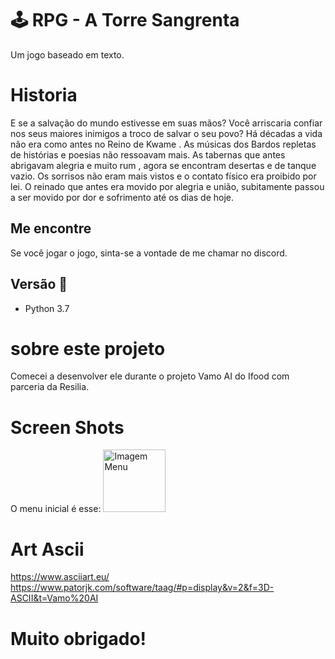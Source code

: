 # 🕹️ RPG - A Torre Sangrenta

  Um jogo baseado em texto.
 
# Historia
E se a salvação do mundo estivesse em suas mãos?  Você arriscaria confiar nos seus maiores inimigos a troco de salvar o seu povo?
Há décadas a vida  não era como antes no Reino de Kwame . As músicas dos Bardos repletas de histórias e poesias não ressoavam mais. As tabernas que antes abrigavam alegria e muito rum , agora se encontram desertas e de tanque vazio. Os sorrisos não eram mais vistos e o contato físico era proibido por lei. O reinado que antes era movido por alegria e união, subitamente passou a ser movido por dor e sofrimento até os dias de hoje.


  
## Me encontre
Se você jogar o jogo, sinta-se a vontade de me chamar no discord.

## Versão 🐍
* Python 3.7

# sobre este projeto
Comecei a desenvolver ele durante o projeto Vamo AI do Ifood com parceria da Resilia.


# Screen Shots
O menu inicial é esse:
<img src="https://i.imgur.com/4kK442p.png" alt="Imagem Menu" style="height: 100px; width:100px;"/>

# Art Ascii
https://www.asciiart.eu/
https://www.patorjk.com/software/taag/#p=display&v=2&f=3D-ASCII&t=Vamo%20AI

# Muito obrigado!

